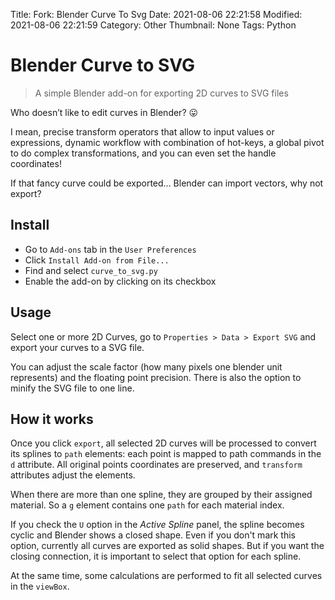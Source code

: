 Title: Fork: Blender Curve To Svg
Date: 2021-08-06 22:21:58
Modified: 2021-08-06 22:21:59
Category: Other
Thumbnail: None
Tags: Python
# Blender Curve to SVG

> A simple Blender add-on for exporting 2D curves to SVG files

Who doesn’t like to edit curves in Blender? :stuck_out_tongue:

I mean,
precise transform operators
that allow to input values or expressions,
dynamic workflow with combination of hot-keys,
a global pivot to do complex transformations,
and you can even set the handle coordinates!

If that fancy curve could be exported…
Blender can import vectors, why not export?


## Install

- Go to `Add-ons` tab in the `User Preferences`
- Click `Install Add-on from File...`
- Find and select `curve_to_svg.py`
- Enable the add-on by clicking on its checkbox


## Usage

Select one or more 2D Curves,
go to `Properties > Data > Export SVG`
and export your curves to a SVG file.

You can adjust the scale factor
(how many pixels one blender unit represents)
and the floating point precision.
There is also the option to minify the SVG file to one line.


## How it works

Once you click `export`,
all selected 2D curves will be processed
to convert its splines to `path` elements:
each point is mapped to path commands
in the `d` attribute.
All original points coordinates are preserved,
and `transform` attributes adjust the elements.

When there are more than one spline,
they are grouped by their assigned material.
So a `g` element contains one `path` for each material index.

If you check the `U` option
in the _Active Spline_ panel,
the spline becomes cyclic
and Blender shows a closed shape.
Even if you don't mark this option,
currently all curves are exported as solid shapes.
But if you want the closing connection,
it is important to select that option
for each spline.

At the same time,
some calculations are performed
to fit all selected curves
in the `viewBox`.
